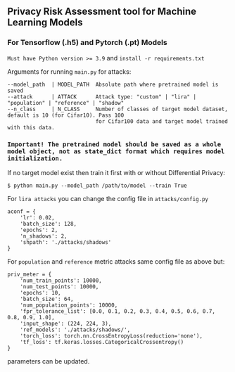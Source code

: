 ## Privacy Risk Assessment tool for Machine Learning Models


### For Tensorflow (.h5) and Pytorch (.pt) Models

`Must have Python version >= 3.9`  and  `install -r requirements.txt`
    
Arguments for running  `main.py` for attacks:
    
    --model_path  | MODEL_PATH  Absolute path where pretrained model is saved                            
    --attack      | ATTACK      Attack type: "custom" | "lira" | "population" | "reference" | "shadow"
    --n_class     | N_CLASS     Number of classes of target model dataset, default is 10 (for Cifar10). Pass 100    
                                for Cifar100 data and target model trained with this data.

### `Important! The pretrained model should be saved as a whole model object, not as state_dict format which requires model initialization.`

If no target model exist then train it first with or without Differential Privacy:

    $ python main.py --model_path /path/to/model --train True 


For `lira attacks` you can change the config file in `attacks/config.py`

    aconf = {
        'lr': 0.02,
        'batch_size': 128,
        'epochs': 2,
        'n_shadows': 2,
        'shpath': './attacks/shadows'
    }

For `population` and `reference` metric attacks same config file as above but:

    priv_meter = {        
        'num_train_points': 10000,
        'num_test_points': 10000,
        'epochs': 10,
        'batch_size': 64,
        'num_population_points': 10000,
        'fpr_tolerance_list': [0.0, 0.1, 0.2, 0.3, 0.4, 0.5, 0.6, 0.7, 0.8, 0.9, 1.0],
        'input_shape': (224, 224, 3),
        'ref_models': './attacks/shadows/',
        'torch_loss': torch.nn.CrossEntropyLoss(reduction='none'),
        'tf_loss': tf.keras.losses.CategoricalCrossentropy()
    }

parameters can be updated.
